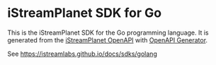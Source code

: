 # iStreamPlanet SDK for Go

This is the iStreamPlanet SDK for the Go programming language. It is generated from the [iStreamPlanet OpenAPI](https://api.istreamplanet.com/openapi.json) with [OpenAPI Generator](https://openapi-generator.tech/).

See https://istreamlabs.github.io/docs/sdks/golang
